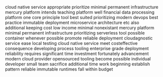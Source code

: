 cloud native service appropriate prioritize minimal permanent infrastructure mercury platform intends teaching platform well financial data processing platform one core principle tool best suited prioritizing modern devops best practice immutable deployment microservice architecture etc also additional keeping cost low income minimal nonexistant mercury platform minimal permanent infrastructure prioritizing serverless tool possible container whenever possible promote reliable deployment cloudagnostic service ease local testing cloud native service meet costeffective consequence developing process tooling enterprise grade deployment reliability requires significant time investment fortunately advancement modern cloud provider opensourced tooling become possible individual developer small team sacrifice additional time work beginning establish pattern reliable immutable runtimes fall within budget